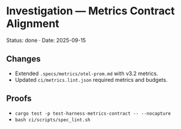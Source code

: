 # Investigation — Metrics Contract Alignment

Status: done · Date: 2025-09-15

## Changes

- Extended `.specs/metrics/otel-prom.md` with v3.2 metrics.
- Updated `ci/metrics.lint.json` required metrics and budgets.

## Proofs

- `cargo test -p test-harness-metrics-contract -- --nocapture`
- `bash ci/scripts/spec_lint.sh`
